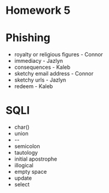 # Homework 5

# Phishing

* royalty or religious figures - Connor
* immediacy - Jazlyn
* consequences - Kaleb
* sketchy email address - Connor
* sketchy urls - Jazlyn
* redeem - Kaleb


# SQLI

* char()
* union
* --
* semicolon
* tautology
* initial apostrophe
* illogical
* empty space
* update
* select